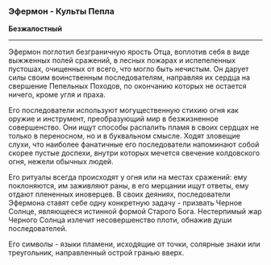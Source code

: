 ### Эфермон - Культы Пепла
**Безжалостный**

---
Эфермон поглотил безграничную ярость Отца, воплотив себя в виде выжженных полей сражений, в лесных пожарах и испепеленных пустошах, очищенных от всего, что могло быть нечистым. Он дарует силы своим воинственным последователям, направляя их сердца на свершение Пепельных Походов, по окончанию которых не остается ничего, кроме угля и праха.

Его последователи используют могущественную стихию огня как оружие и инструмент, преобразующий мир в безжизненное совершенство. Они ищут способы распалить пламя в своих сердцах не только в переносном, но и в буквальном смысле. Ходят зловещие слухи, что наиболее фанатичные его последователи напоминают собой скорее пустые доспехи, внутри которых мечется свечение колдовского огня, нежели обычных людей.

Его ритуалы всегда происходят у огня или на местах сражений: ему поклоняются, им заживляют раны, в его мерцании ищут ответы, ему отдают плененных иноверцев. В своих деяниях, последователи Эфермона ставят себе одну конкретную задачу - призвать Черное Солнце, являющееся истинной формой Старого Бога. Нестерпимый жар Черного Солнца излечит несовершенство плоти, обнажив души последователей.

Его символы - языки пламени, исходящие от точки, солярные знаки или треугольник, направленный острой гранью вверх.